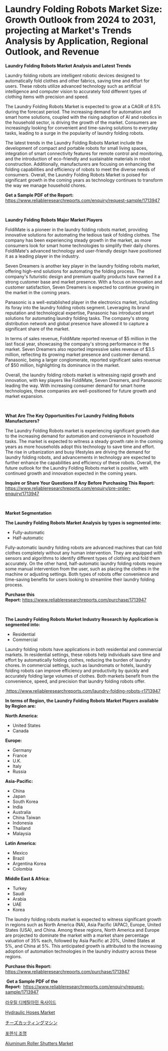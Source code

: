 <p><h1>Laundry Folding Robots Market Size: Growth Outlook from 2024 to 2031, projecting at Market's Trends Analysis by Application, Regional Outlook, and Revenue</h1></p><p><strong>Laundry Folding Robots Market Analysis and Latest Trends</strong></p>
<p><p>Laundry folding robots are intelligent robotic devices designed to automatically fold clothes and other fabrics, saving time and effort for users. These robots utilize advanced technology such as artificial intelligence and computer vision to accurately fold different types of clothing items with precision and speed.</p><p>The Laundry Folding Robots Market is expected to grow at a CAGR of 8.5% during the forecast period. The increasing demand for automation and smart home solutions, coupled with the rising adoption of AI and robotics in the household sector, is driving the growth of the market. Consumers are increasingly looking for convenient and time-saving solutions to everyday tasks, leading to a surge in the popularity of laundry folding robots.</p><p>The latest trends in the Laundry Folding Robots Market include the development of compact and portable robots for small living spaces, integration of smart connectivity features for remote control and monitoring, and the introduction of eco-friendly and sustainable materials in robot construction. Additionally, manufacturers are focusing on enhancing the folding capabilities and efficiency of robots to meet the diverse needs of consumers. Overall, the Laundry Folding Robots Market is poised for significant growth in the coming years as technology continues to transform the way we manage household chores.</p></p>
<p><strong>Get a Sample PDF of the Report:&nbsp;</strong> <a href="https://www.reliableresearchreports.com/enquiry/request-sample/1713947">https://www.reliableresearchreports.com/enquiry/request-sample/1713947</a></p>
<p>&nbsp;</p>
<p><strong>Laundry Folding Robots Major Market Players</strong></p>
<p><p>FoldiMate is a pioneer in the laundry folding robots market, providing innovative solutions for automating the tedious task of folding clothes. The company has been experiencing steady growth in the market, as more consumers look for smart home technologies to simplify their daily chores. FoldiMate's advanced technology and user-friendly design have positioned it as a leading player in the industry.</p><p>Seven Dreamers is another key player in the laundry folding robots market, offering high-end solutions for automating the folding process. The company's futuristic design and premium quality products have earned it a strong customer base and market presence. With a focus on innovation and customer satisfaction, Seven Dreamers is expected to continue growing in the market in the coming years.</p><p>Panasonic is a well-established player in the electronics market, including its foray into the laundry folding robots segment. Leveraging its brand reputation and technological expertise, Panasonic has introduced smart solutions for automating laundry folding tasks. The company's strong distribution network and global presence have allowed it to capture a significant share of the market.</p><p>In terms of sales revenue, FoldiMate reported revenue of $5 million in the last fiscal year, showcasing the company's strong performance in the market. Seven Dreamers also reported impressive sales revenue of $3.5 million, reflecting its growing market presence and customer demand. Panasonic, being a larger conglomerate, reported significant sales revenue of $50 million, highlighting its dominance in the market.</p><p>Overall, the laundry folding robots market is witnessing rapid growth and innovation, with key players like FoldiMate, Seven Dreamers, and Panasonic leading the way. With increasing consumer demand for smart home technologies, these companies are well-positioned for future growth and market expansion.</p></p>
<p>&nbsp;</p>
<p><strong>What Are The Key Opportunities For Laundry Folding Robots Manufacturers?</strong></p>
<p><p>The Laundry Folding Robots market is experiencing significant growth due to the increasing demand for automation and convenience in household tasks. The market is expected to witness a steady growth rate in the coming years as more households adopt this technology to save time and effort. The rise in urbanization and busy lifestyles are driving the demand for laundry folding robots, and advancements in technology are expected to further enhance the capabilities and efficiency of these robots. Overall, the future outlook for the Laundry Folding Robots market is positive, with continued growth and innovation expected in the coming years.</p></p>
<p><strong>Inquire or Share Your Questions If Any Before Purchasing This Report:</strong> <a href="https://www.reliableresearchreports.com/enquiry/pre-order-enquiry/1713947">https://www.reliableresearchreports.com/enquiry/pre-order-enquiry/1713947</a></p>
<p>&nbsp;</p>
<p><strong>Market Segmentation</strong></p>
<p><strong>The Laundry Folding Robots Market Analysis by types is segmented into:</strong></p>
<p><ul><li>Fully-automatic</li><li>Half-automatic</li></ul></p>
<p><p>Fully-automatic laundry folding robots are advanced machines that can fold clothes completely without any human intervention. They are equipped with sensors and algorithms to identify different types of clothing and fold them accurately. On the other hand, half-automatic laundry folding robots require some manual intervention from the user, such as placing the clothes in the machine or adjusting settings. Both types of robots offer convenience and time-saving benefits for users looking to streamline their laundry folding process.</p></p>
<p><strong>Purchase this Report:&nbsp;</strong><a href="https://www.reliableresearchreports.com/purchase/1713947">https://www.reliableresearchreports.com/purchase/1713947</a></p>
<p>&nbsp;</p>
<p><strong>The Laundry Folding Robots Market Industry Research by Application is segmented into:</strong></p>
<p><ul><li>Residential</li><li>Commercial</li></ul></p>
<p><p>Laundry folding robots have applications in both residential and commercial markets. In residential settings, these robots help individuals save time and effort by automatically folding clothes, reducing the burden of laundry chores. In commercial settings, such as laundromats or hotels, laundry folding robots can improve efficiency and productivity by quickly and accurately folding large volumes of clothes. Both markets benefit from the convenience, speed, and precision that laundry folding robots offer.</p></p>
<p><a href="https://www.reliableresearchreports.com/laundry-folding-robots-r1713947">&nbsp;https://www.reliableresearchreports.com/laundry-folding-robots-r1713947</a></p>
<p><strong>In terms of Region, the Laundry Folding Robots Market Players available by Region are:</strong></p>
<p>
    <p> <strong> North America: </strong>
        <ul>
            <li>United States</li>
            <li>Canada</li>
        </ul>
        </p> 
    <p> <strong> Europe: </strong>
        <ul>
            <li>Germany</li>
            <li>France</li>
            <li>U.K.</li>
            <li>Italy</li>
            <li>Russia</li>
        </ul>
        </p> 
    <p> <strong> Asia-Pacific: </strong>
        <ul>
            <li>China</li>
            <li>Japan</li>
            <li>South Korea</li>
            <li>India</li>
            <li>Australia</li>
            <li>China Taiwan</li>
            <li>Indonesia</li>
            <li>Thailand</li>
            <li>Malaysia</li>
        </ul>
        </p> 
    <p> <strong> Latin America: </strong>
        <ul>
            <li>Mexico</li>
            <li>Brazil</li>
            <li>Argentina Korea</li>
            <li>Colombia</li>
        </ul>
        </p> 
    <p> <strong> Middle East & Africa: </strong>
        <ul>
            <li>Turkey</li>
            <li>Saudi</li>
            <li>Arabia</li>
            <li>UAE</li>
            <li>Korea</li>
        </ul>
    </p>
    </p>
<p><p>The laundry folding robots market is expected to witness significant growth in regions such as North America (NA), Asia Pacific (APAC), Europe, United States (USA), and China. Among these regions, North America and Europe are projected to dominate the market with a market share percentage valuation of 35% each, followed by Asia Pacific at 20%, United States at 5%, and China at 5%. This anticipated growth is attributed to the increasing adoption of automation technologies in the laundry industry across these regions.</p></p>
<p><strong>Purchase this Report: </strong><a href="https://www.reliableresearchreports.com/purchase/1713947">https://www.reliableresearchreports.com/purchase/1713947</a></p>
<p>&nbsp;<strong>Get a Sample PDF of the Report:&nbsp;&nbsp;</strong><a href="https://www.reliableresearchreports.com/enquiry/request-sample/1713947">https://www.reliableresearchreports.com/enquiry/request-sample/1713947</a></p>
<p><strong></strong></p>
<p><p><a href="https://medium.com/@adrainratke34/%EB%9D%BC%EC%9A%B0%EB%A6%B4-%EB%94%94%EB%A9%94%ED%8B%B8%EC%95%84%EB%AF%BC-%EC%98%A5%EC%82%AC%EC%9D%B4%EB%93%9C-%EC%8B%9C%EC%9E%A5-%EC%9D%B8%EC%82%AC%EC%9D%B4%ED%8A%B8-%EC%8B%9C%EC%9E%A5-%EB%8F%99%ED%96%A5-%EC%84%B1%EC%9E%A5-2024%EB%85%84%EB%B6%80%ED%84%B0-2031%EB%85%84%EA%B9%8C%EC%A7%80-%EC%98%88%EC%B8%A1%EB%90%9C-%EC%A0%95%EB%B3%B4-3fb514f1070f">라우릴 디메틸아민 옥사이드</a></p><p><a href="https://issuu.com/reportprime-2/docs/hydraulic-hoses-market-size-2030.pptx">Hydraulic Hoses Market</a></p><p><a href="https://github.com/ddwcuskozol07187/Market-Research-Report-List-1/blob/main/724524833897.md">チーズカッティングマシン</a></p><p><a href="https://medium.com/@pyscho67867/%EB%B2%95%EC%9D%98%ED%95%99-%EC%A1%B0%EB%AA%85-%EC%8B%9C%EC%9E%A5-%EA%B7%9C%EB%AA%A8-%EB%B0%8F-%EC%8B%9C%EC%9E%A5-%EB%8F%99%ED%96%A5-%EC%99%84%EC%A0%84%ED%95%9C-%EC%82%B0%EC%97%85-%EA%B0%9C%EC%9A%94-2024-2031-2e6950d2823c">포렌식 조명</a></p><p><a href="https://github.com/elizabethdagraca/Market-Research-Report-List-3/blob/main/aluminum-roller-shutters-market.md">Aluminum Roller Shutters Market</a></p></p>